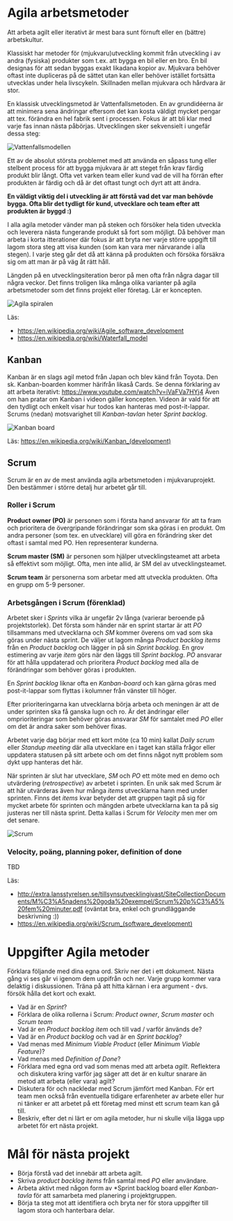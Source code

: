 # Agila arbetsmetoder

Att arbeta agilt eller iterativt är mest bara sunt förnuft eller en (bättre) arbetskultur.

Klassiskt har metoder för (mjukvaru)utveckling kommit från utveckling i av andra (fysiska) produkter som t.ex. att bygga en bil eller en bro. En bil designas för att sedan byggas exakt likadana kopior av. Mjukvara behöver oftast inte dupliceras på de sättet utan kan eller behöver istället fortsätta utvecklas under hela livscykeln. Skillnaden mellan mjukvara och hårdvara är stor.

En klassisk utvecklingsmetod är Vattenfallsmetoden. En av grundidéerna är att minimera sena ändringar eftersom det kan kosta väldigt mycket pengar att tex. förändra en hel fabrik sent i processen. Fokus är att bli klar med varje fas innan nästa påbörjas. Utvecklingen sker sekvensielt i ungefär dessa steg:

![Vattenfallsmodellen](img/vattenfall.png)

Ett av de absolut största problemet med att använda en såpass tung eller stelbent process för att bygga mjukvara är att steget från krav färdig produkt blir långt. Ofta vet varken team eller kund vad de vill ha förrän efter produkten är färdig och då är det oftast tungt och dyrt att att ändra.

**En väldigt viktig del i utveckling är att förstå vad det var man behövde bygga. Ofta blir det tydligt för kund, utvecklare och team efter att produkten är byggd :)**

I alla agila metoder vänder man på steken och försöker hela tiden utveckla och leverera nästa fungerande produkt så fort som möjligt. Då behöver man arbeta i korta itterationer där fokus är att bryta ner varje större uppgift till lagom stora steg att visa kunden (som kan vara mer närvarande i alla stegen). I varje steg går det då att känna på produkten och försöka försäkra sig om att man är på väg åt rätt håll. 

Längden på en utvecklingsiteration beror på men ofta från några dagar till några veckor. Det finns troligen lika många olika varianter på agila arbetsmetoder som det finns projekt eller företag. Lär er koncepten.

![Agila spiralen](img/agil-spiral.png)

Läs: 
 * https://en.wikipedia.org/wiki/Agile_software_development 
 * https://en.wikipedia.org/wiki/Waterfall_model

## Kanban

Kanban är en slags agil metod från Japan och blev känd från Toyota. Den sk. Kanban-boarden kommer härifrån likaså Cards. Se denna förklaring av att arbeta iterativt: https://www.youtube.com/watch?v=iVaFVa7HYj4 Även om han pratar om Kanban i videon gäller koncepten. Videon är vald för att den tydligt och enkelt visar hur todos kan hanteras med post-it-lappar. Scrums (nedan) motsvarighet till *Kanban-tavlan* heter *Sprint backlog*.

![Kanban board](img/kanban-board-wikipedia.jpg)

Läs: https://en.wikipedia.org/wiki/Kanban_(development) 

## Scrum

Scrum är en av de mest använda agila arbetsmetoden i mjukvaruprojekt. Den bestämmer i större detalj hur arbetet går till.

### Roller i Scrum
**Product owner (PO)** är personen som i första hand ansvarar för att ta fram och prioritera de övergripande förändringar som ska göras i en produkt. Om andra personer (som tex. en utvecklare) vill göra en förändring sker det oftast i samtal med PO. Hen representerar kunderna.

**Scrum master (SM)** är personen som hjälper utvecklingsteamet att arbeta så effektivt som möjligt. Ofta, men inte allid, är SM del av utvecklingsteamet.

**Scrum team** är personerna som arbetar med att utveckla produkten. Ofta en grupp om 5-9 personer.

### Arbetsgången i Scrum (förenklad)

Arbetet sker i *Sprints* vilka är ungefär 2v långa (varierar beroende på projektstorlek). Det första som händer när en sprint startar är att *PO* tillsammans med utvecklarna och *SM* kommer överens om vad som ska göras under nästa sprint. De väljer ut lagom många *Product backlog items* från en *Product backlog* och lägger in på sin *Sprint backlog*. En grov estimering av varje *item* görs när den läggs till *Sprint backlog*. *PO* ansvarar för att hålla uppdaterad och prioritera *Product backlog* med alla de förändringar som behöver göras i produkten.

En *Sprint backlog* liknar ofta en *Kanban-board* och kan gärna göras med post-it-lappar som flyttas i kolumner från vänster till höger.

Efter prioriteringarna kan utvecklarna börja arbeta och meningen är att de under sprinten ska få ganska lugn och ro. Är det ändringar eller omprioriteringar som behöver göras ansvarar *SM* för samtalet med *PO* eller om det är andra saker som behöver fixas.

Arbetet varje dag börjar med ett kort möte (ca 10 min) kallat *Daily scrum* eller *Standup meeting* där alla utvecklare en i taget kan ställa frågor eller uppdatera statusen på sitt arbete och om det finns något nytt problem som dykt upp hanteras det här.

När sprinten är slut har utvecklare, *SM* och *PO* ett möte med en demo och utvärdering (*retrospective*) av arbetet i sprinten. En unik sak med Scrum är att här utvärderas även hur många *items* utvecklarna hann med under sprinten. Finns det *items* kvar betyder det att gruppen tagit på sig för mycket arbete för sprinten och mängden arbete utvecklarna kan ta på sig justeras ner till nästa sprint. Detta kallas i Scrum för *Velocity* men mer om det senare.

![Scrum](img/scrum.png)

### Velocity, poäng, planning poker, definition of done

TBD

Läs: 
 * http://extra.lansstyrelsen.se/tillsynsutvecklingivast/SiteCollectionDocuments/M%C3%A5nadens%20goda%20exempel/Scrum%20p%C3%A5%20fem%20minuter.pdf (oväntat bra, enkel och grundläggande beskrivning :))
 * https://en.wikipedia.org/wiki/Scrum_(software_development) 

# Uppgifter Agila metoder

Förklara följande med dina egna ord. Skriv ner det i ett dokument. Nästa gång vi ses går vi igenom dem uppifrån och ner. Varje grupp kommer vara delaktig i diskussionen. Träna på att hitta kärnan i era argument - dvs. försök hålla det kort och exakt.

* Vad är en *Sprint*?
* Förklara de olika rollerna i Scrum: *Product owner*, *Scrum master* och *Scrum team*
* Vad är en *Product backlog item* och till vad / varför änvänds de?
* Vad är en *Product backlog* och vad är en *Sprint backlog*?
* Vad menas med *Minimum Viable Product* (eller *Minimum Viable Feature*)?
* Vad menas med *Definition of Done*?
* Förklara med egna ord vad som menas med att arbeta *agilt*. Reflektera och diskutera kring varför jag säger att det är en kultur snarare än metod att arbeta (eller vara) agilt?
* Diskutera för och nackledar med Scrum jämfört med Kanban. För ert team men också från eventuella tidigare erfarenheter av arbete eller hur ni tänker er att arbetet på ett företag med minst ett scrum team kan gå till.
* Beskriv, efter det ni lärt er om agila metoder, hur ni skulle vilja lägga upp arbetet för ert nästa projekt.

# Mål för nästa projekt
 * Börja förstå vad det innebär att arbeta agilt.
 * Skriva *product backlog items* från samtal med *PO* eller användare. 
 * Arbeta aktivt med någon form av *Sprint backlog board eller *Kanban-tavla* för att samarbeta med planering i projektgruppen.
 * Börja ta steg mot att identifiera och bryta ner för stora uppgifter till lagom stora och hanterbara delar.
